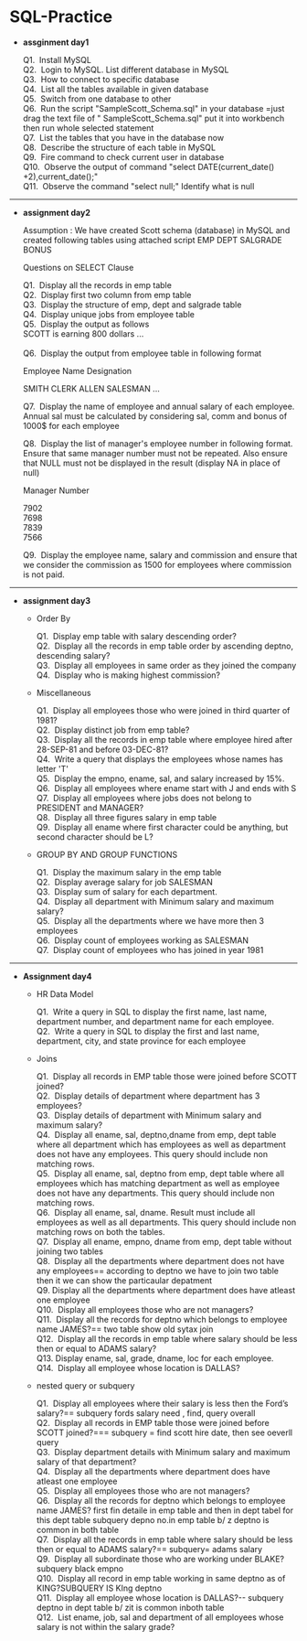 # SQL-Practice

 - **assginment day1** 
   
   Q1.&nbsp; Install MySQL<br>
   Q2.&nbsp; Login to MySQL. List different database in MySQL<br>
   Q3.&nbsp; How to connect to specific database<br>
   Q4.&nbsp; List all the tables available in given database<br>
   Q5.&nbsp; Switch from one database to other<br>
   Q6.&nbsp; Run the script "SampleScott_Schema.sql" in your database =just drag the text file of " SampleScott_Schema.sql" put it into workbench then run whole selected statement<br>
   Q7.&nbsp; List the tables that you have in the database now<br>
   Q8.&nbsp; Describe the structure of each table in MySQL<br>
   Q9.&nbsp; Fire command to check current user in database<br>
   Q10.&nbsp; Observe the output of command "select DATE(current_date() +2),current_date();"<br>
   Q11.&nbsp; Observe the command "select null;"  Identify what is null<br>

----------------------------------------
  
- **assignment day2** 
  
  Assumption : We have created Scott schema (database) in MySQL and created following tables using attached script
  EMP
  DEPT
  SALGRADE
  BONUS

  Questions on SELECT Clause
 
  Q1.&nbsp; Display all the records in emp table<br>
  Q2.&nbsp; Display first two column from emp table<br>
  Q3.&nbsp; Display the structure of emp, dept and salgrade table<br>
  Q4.&nbsp; Display unique jobs from employee table<br>
  Q5.&nbsp; Display the output as follows<br>
            SCOTT is earning 800 dollars
            ...<br><br>
  Q6.&nbsp; Display the output from employee table in following format<br>

   Employee Name  Designation 

   SMITH                 CLERK
   ALLEN                 SALESMAN
  ...
  
   Q7.&nbsp; Display the name of employee and annual salary of each employee. Annual sal must be calculated by considering sal, comm and bonus of 1000$ for each employee<br>
    
   Q8.&nbsp; Display the list of manager's employee number in following format. Ensure that same manager number must not be repeated. Also ensure that NULL must not be displayed in the result (display NA in place of null)<br>
    
    Manager Number
                         
    7902<br>
    7698<br>
    7839<br>
    7566<br>
    
    Q9.&nbsp; Display the employee name, salary and commission and ensure that we consider the commission as 1500 for employees where commission is not paid.<br>


----------------------------------------

- **assignment day3** 

  - Order By
    
    Q1.&nbsp; Display emp table with salary descending order?<br>
    Q2.&nbsp; Display all the records in emp table order by ascending deptno, descending salary?<br>
    Q3.&nbsp;  Display all employees in same order as they joined the company<br>
    Q4.&nbsp;  Display who is making highest commission?<br>
    
  - Miscellaneous
    
    Q1.&nbsp;  Display all employees those who were joined in third quarter of 1981?<br>
    Q2.&nbsp;  Display distinct job from emp table?<br>
    Q3.&nbsp;  Display all the records in emp table where employee hired after 28-SEP-81 and before 03-DEC-81?<br>
    Q4.&nbsp; Write a query that displays the employees whose names has letter 'T'<br>
    Q5.&nbsp;  Display the empno, ename, sal, and salary increased by 15%.<br>
    Q6.&nbsp;  Display all employees where ename start with J and ends with S<br>
    Q7.&nbsp;  Display all employees where jobs does not belong to PRESIDENT and MANAGER?<br>
    Q8.&nbsp;   Display all three figures salary in emp table<br>
    Q9.&nbsp;  Display all ename where first character could be anything, but second character should be L?<br>
    
   - GROUP BY AND GROUP FUNCTIONS
    
    
     Q1.&nbsp;  Display the maximum salary in the emp table<br>
     Q2.&nbsp;  Display average salary for job SALESMAN<br>
     Q3.&nbsp;  Display sum of salary for each department.<br>
     Q4.&nbsp;  Display all department with Minimum salary and maximum salary?<br>
     Q5.&nbsp;  Display all the departments where we have more then 3 employees<br>
     Q6.&nbsp;  Display count of employees working as SALESMAN<br>
     Q7.&nbsp;  Display count of employees who has joined in year 1981<br>

 
----------------------------------------


- **Assignment day4**
  
   - HR Data Model
 
    
     Q1.&nbsp; Write a query in SQL to display the first name, last name, department number, and department name for each employee.<br>
     Q2.&nbsp; Write a query in SQL to display the first and last name, department, city, and state province for each employee<br>

   - Joins
 
     
      Q1.&nbsp; Display all records in EMP table those were joined before SCOTT joined?<br>
      Q2.&nbsp; Display details of department where department has 3 employees?<br>
      Q3.&nbsp; Display details of department with Minimum salary and maximum salary?<br>
      Q4.&nbsp; Display all ename, sal, deptno,dname from emp, dept table where all department which has employees as well as department does not have any employees. This query should include non matching rows.<br>
      Q5.&nbsp; Display all ename, sal, deptno from emp, dept table where all employees which has matching department as well as employee does not have any departments. This query should include non matching rows.<br>
      Q6.&nbsp; Display all ename, sal, dname. Result must include all employees as well as all departments. This query should include non matching rows on both the tables.<br>
      Q7.&nbsp; Display all ename, empno, dname from emp, dept table without joining two tables<br>
      Q8.&nbsp; Display all the departments where department does not have any employees== according to deptno we have to join two table then it we can  show the particaular depatment<br>
      Q9.&nbsp;Display all the departments where department does have atleast one employee<br>
      Q10.&nbsp; Display all employees those who are not managers?<br>
      Q11.&nbsp; Display all the records for deptno which belongs to employee name JAMES?== two table  show old sytax join<br>
      Q12.&nbsp; Display all the records in emp table where salary should be less then or equal to ADAMS salary?<br>
      Q13.&nbsp;Display ename, sal, grade, dname, loc for each employee.<br>
      Q14.&nbsp; Display all employee whose location is DALLAS?<br>

  - nested query or subquery
 
    
    Q1.&nbsp; Display all employees where their salary is less then the Ford’s salary?== subquery fords salary need ,  find, query overall<br>
    Q2.&nbsp; Display all records in EMP table those were joined before SCOTT joined?=== subquery = find scott hire date, then see  oeverll query<br>
    Q3.&nbsp; Display department details with Minimum salary and maximum salary of that department?<br>
    Q4.&nbsp; Display all the departments where department does have atleast one employee<br>
    Q5.&nbsp; Display all employees those who are not managers?<br>
    Q6.&nbsp; Display all the records for deptno which belongs to employee name JAMES?  first fin detaile in emp table and then  in dept tabel   for this dept table subquery depno no.in emp table b/ z deptno is common in both table<br>
    Q7.&nbsp; Display all the records in emp table where salary should be less then or equal to ADAMS salary?== subquery= adams salary<br>
    Q9.&nbsp; Display all subordinate those who are working under BLAKE?subquery black empno<br>
    Q10.&nbsp; Display all record in emp table working in same deptno as of KING?SUBQUERY IS KIng deptno<br>
    Q11.&nbsp; Display all employee whose location is DALLAS?-- subquery deptno in dept table  b/ zit is common inboth table<br>
    Q12.&nbsp; List ename, job, sal and department of all employees whose salary is not within the salary grade?<br>


     
